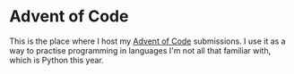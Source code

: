 # Advent of Code

This is the place where I host my [Advent of Code](https://adventofcode.com/) submissions.
I use it as a way to practise programming in languages I'm not all that familiar with, which is Python this year.
